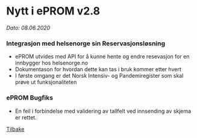 # Nytt i ePROM v2.8
*Dato: 08.06.2020*

### Integrasjon med helsenorge sin Reservasjonsløsning
* ePROM utvides med API for å kunne hente og endre resevasjon for en innbygger hos helsenorge.no
* Dokumentason for hvordan dette kan tas i bruk kommer etter hvert
* I første omgang er det Norsk Intensiv- og Pandemiregister som skal prøve ut funksjonaliteten

### ePROM Bugfiks
* En feil i forbindelse med validering av tallfelt ved innsending av skjema er rettet.

[Tilbake](./Releaselist)
